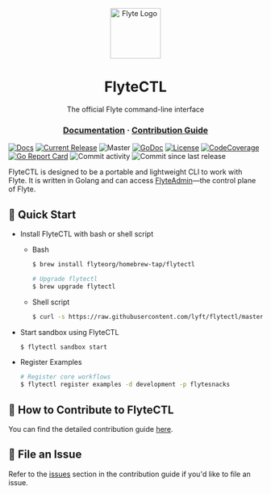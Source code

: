 <html>
    <p align="center"> 
        <img src="https://github.com/flyteorg/flyte/blob/master/rsts/images/flyte_circle_gradient_1_4x4.png" alt="Flyte Logo" width="100">
    </p>
    <h1 align="center">
        FlyteCTL
    </h1>
    <p align="center">
        The official Flyte command-line interface
    </p>
    <h3 align="center">
        <a href="https://flytectl.rtfd.io">Documentation</a>
        <span> · </span>
        <a href="https://docs.flyte.org/projects/flytectl/en/stable/contribute.html">Contribution Guide</a>
    </h3>
</html>

[![Docs](https://readthedocs.org/projects/flytectl/badge/?version=latest&style=plastic)](https://flytectl.rtfd.io)
[![Current Release](https://img.shields.io/github/release/flyteorg/flytectl.svg)](https://github.com/flyteorg/flytectl/releases/latest)
![Master](https://github.com/flyteorg/flytectl/workflows/Master/badge.svg)
[![GoDoc](https://godoc.org/github.com/flyteorg/flytectl?status.svg)](https://pkg.go.dev/mod/github.com/flyteorg/flytectl)
[![License](https://img.shields.io/badge/LICENSE-Apache2.0-ff69b4.svg)](http://www.apache.org/licenses/LICENSE-2.0.html)
[![CodeCoverage](https://img.shields.io/codecov/c/github/flyteorg/flytectl.svg)](https://codecov.io/gh/flyteorg/flytectl)
[![Go Report Card](https://goreportcard.com/badge/github.com/flyteorg/flytectl)](https://goreportcard.com/report/github.com/flyteorg/flytectl)
![Commit activity](https://img.shields.io/github/commit-activity/w/lyft/flytectl.svg?style=plastic)
![Commit since last release](https://img.shields.io/github/commits-since/lyft/flytectl/latest.svg?style=plastic)

FlyteCTL is designed to be a portable and lightweight CLI to work with Flyte. It is written in Golang and can access [FlyteAdmin](https://github.com/flyteorg/flyteadmin/)—the control plane of Flyte.

## 🚀 Quick Start

* Install FlyteCTL with bash or shell script

    * Bash
        ```bash
        $ brew install flyteorg/homebrew-tap/flytectl

        # Upgrade flytectl 
        $ brew upgrade flytectl
        ```
    * Shell script
        ```bash
        $ curl -s https://raw.githubusercontent.com/lyft/flytectl/master/install.sh | bash
        ```

* Start sandbox using FlyteCTL 
    ```bash
    $ flytectl sandbox start 
    ```

* Register Examples
    ```bash
    # Register core workflows 
    $ flytectl register examples -d development -p flytesnacks
    ```

<html>
    <h2 id="contribution-guide"> 
        📖 How to Contribute to FlyteCTL
    </h2>
</html>

You can find the detailed contribution guide [here](docs/source/gen/contribute.rst). 

<html>
    <h2 id="file-an-issue"> 
        🐞 File an Issue
    </h2>
</html>

Refer to the [issues](https://docs.flyte.org/en/latest/community/contribute.html#issues) section in the contribution guide if you'd like to file an issue.